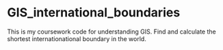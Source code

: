 # GIS_international_boundaries
This is my coursework code for understanding GIS. Find and calculate the shortest internationational boundary in the world.
